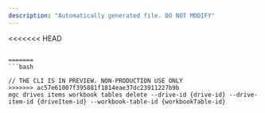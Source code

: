 ```yaml
---
description: "Automatically generated file. DO NOT MODIFY"
---
```


<<<<<<< HEAD
```cli

=======
```bash

// THE CLI IS IN PREVIEW. NON-PRODUCTION USE ONLY
>>>>>>> ac57e61007f395881f1814eae37dc23911227b9b
mgc drives items workbook tables delete --drive-id {drive-id} --drive-item-id {driveItem-id} --workbook-table-id {workbookTable-id}

```